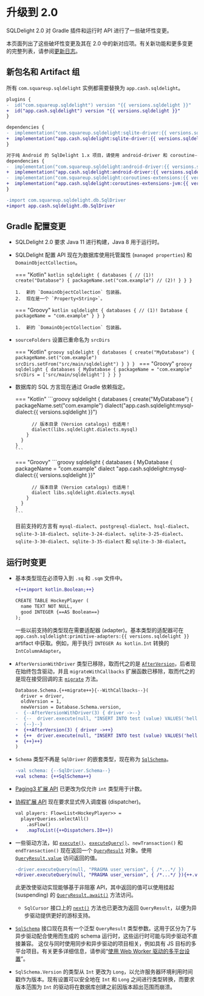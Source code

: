 # 升级到 2.0

SQLDelight 2.0 对 Gradle 插件和运行时 API 进行了一些破坏性变更。

本页面列出了这些破坏性变更及其在 2.0 中的新对应项。有关新功能和更多变更的完整列表，请参阅[更新日志](../changelog)。

## 新包名和 Artifact 组

所有 `com.squareup.sqldelight` 实例都需要替换为 `app.cash.sqldelight`。

```diff title="Gradle 依赖"
plugins {
-  id("com.squareup.sqldelight") version "{{ versions.sqldelight }}"
+  id("app.cash.sqldelight") version "{{ versions.sqldelight }}"
}

dependencies {
-  implementation("com.squareup.sqldelight:sqlite-driver:{{ versions.sqldelight }}")
+  implementation("app.cash.sqldelight:sqlite-driver:{{ versions.sqldelight }}")
}

对于纯 Android 的 SqlDelight 1.x 项目，请使用 android-driver 和 coroutine-extensions-jvm：
dependencies {
-  implementation("com.squareup.sqldelight:android-driver:{{ versions.sqldelight }}")
+  implementation("app.cash.sqldelight:android-driver:{{ versions.sqldelight }}")
-  implementation("com.squareup.sqldelight:coroutines-extensions:{{ versions.sqldelight }}")
+  implementation("app.cash.sqldelight:coroutines-extensions-jvm:{{ versions.sqldelight }}")
}
```

```diff title="在代码中"
-import com.squareup.sqldelight.db.SqlDriver
+import app.cash.sqldelight.db.SqlDriver
```

## Gradle 配置变更

*   SQLDelight 2.0 要求 Java 11 进行构建，Java 8 用于运行时。
*   SQLDelight 配置 API 现在为数据库使用托管属性 (`managed properties`) 和 `DomainObjectCollection`。

    === "Kotlin"
        ```kotlin
        sqldelight {
          databases { // (1)!
            create("Database") {
              packageName.set("com.example") // (2)!
            }
          }
        }
        ```

        1.  新的 `DomainObjectCollection` 包装器。
        2.  现在是一个 `Property<String>`。
    === "Groovy"
        ```kotlin
        sqldelight {
          databases { // (1)!
            Database {
              packageName = "com.example"
            }
          }
        }
        ```

        1.  新的 `DomainObjectCollection` 包装器。

*   `sourceFolders` 设置已重命名为 `srcDirs`

    === "Kotlin"
        ```groovy
        sqldelight {
          databases {
            create("MyDatabase") {
              packageName.set("com.example")
              srcDirs.setFrom("src/main/sqldelight")
            }
          }
        }
        ```
    === "Groovy"
        ```groovy
        sqldelight {
          databases {
            MyDatabase {
              packageName = "com.example"
              srcDirs = ['src/main/sqldelight']
            }
          }
        }
        ```

*   数据库的 SQL 方言现在通过 Gradle 依赖指定。

    === "Kotlin"
        ```groovy
        sqldelight {
          databases {
            create("MyDatabase") {
              packageName.set("com.example")
              dialect("app.cash.sqldelight:mysql-dialect:{{ versions.sqldelight }}")

              // 版本目录 (Version catalogs) 也适用！
              dialect(libs.sqldelight.dialects.mysql)
            }
          }
        }
        ```
    === "Groovy"
        ```groovy
        sqldelight {
          databases {
            MyDatabase {
              packageName = "com.example"
              dialect "app.cash.sqldelight:mysql-dialect:{{ versions.sqldelight }}"

              // 版本目录 (Version catalogs) 也适用！
              dialect libs.sqldelight.dialects.mysql
            }
          }
        }
        ```

    目前支持的方言有 `mysql-dialect`、`postgresql-dialect`、`hsql-dialect`、`sqlite-3-18-dialect`、`sqlite-3-24-dialect`、`sqlite-3-25-dialect`、`sqlite-3-30-dialect`、`sqlite-3-35-dialect` 和 `sqlite-3-38-dialect`。

## 运行时变更

*   基本类型现在必须导入到 `.sq` 和 `.sqm` 文件中。

    ```diff
    +{++import kotlin.Boolean;++}

    CREATE TABLE HockeyPlayer (
      name TEXT NOT NULL,
      good INTEGER {==AS Boolean==}
    );
    ```

    一些以前支持的类型现在需要适配器 (adapter)。基本类型的适配器可在 `app.cash.sqldelight:primitive-adapters:{{ versions.sqldelight }}` artifact 中获取。例如，用于执行 `INTEGER As kotlin.Int` 转换的 `IntColumnAdapter`。

*   `AfterVersionWithDriver` 类型已移除，取而代之的是 [`AfterVersion`](../2.x/runtime/app.cash.sqldelight.db/-after-version)，后者现在始终包含驱动，并且 `migrateWithCallbacks` 扩展函数已移除，取而代之的是现在接受回调的主 [`migrate`](../2.x/runtime/app.cash.sqldelight.db/-sql-schema/#-775472427%2FFunctions%2F-2112917107) 方法。

    ```diff
    Database.Schema.{++migrate++}{--WithCallbacks--}(
      driver = driver,
      oldVersion = 1,
      newVersion = Database.Schema.version,
    -  {--AfterVersionWithDriver(3) { driver ->--}
    -  {--  driver.execute(null, "INSERT INTO test (value) VALUES('hello')", 0)--}
    -  {--}--}
    +  {++AfterVersion(3) { driver ->++}
    +  {++  driver.execute(null, "INSERT INTO test (value) VALUES('hello')", 0)++}
    +  {++}++}
    )
    ```

*   `Schema` 类型不再是 `SqlDriver` 的嵌套类型，现在称为 [`SqlSchema`](../2.x/runtime/app.cash.sqldelight.db/-sql-schema)。

    ```diff
    -val schema: {--SqlDriver.Schema--}
    +val schema: {++SqlSchema++}
    ```

*   [Paging3 扩展 API](../2.x/extensions/androidx-paging3/app.cash.sqldelight.paging3/) 已更改为仅允许 `int` 类型用于计数。
*   [协程扩展 API](../2.x/extensions/coroutines-extensions/app.cash.sqldelight.coroutines/) 现在要求显式传入调度器 (dispatcher)。
    ```diff
    val players: Flow<List<HockeyPlayer>> =
      playerQueries.selectAll()
        .asFlow()
    +   .mapToList({++Dispatchers.IO++})
    ```
*   一些驱动方法，如 [`execute()`](../2.x/runtime/app.cash.sqldelight.db/-sql-driver/execute)、[`executeQuery()`](../2.x/runtime/app.cash.sqldelight.db/-sql-driver/execute-query)、`newTransaction()` 和 `endTransaction()` 现在返回一个 [`QueryResult`](../2.x/runtime/app.cash.sqldelight.db/-query-result) 对象。使用 [`QueryResult.value`](../2.x/runtime/app.cash.sqldelight.db/-query-result/value) 访问返回的值。
    ```diff
    -driver.executeQuery(null, "PRAGMA user_version", { /*...*/ })
    +driver.executeQuery(null, "PRAGMA user_version", { /*...*/ }){++.value++}
    ```
    此更改使驱动实现能够基于非阻塞 API，其中返回的值可以使用挂起 (suspending) 的 [`QueryResult.await()`](../2.x/runtime/app.cash.sqldelight.db/-query-result/await) 方法访问。
    *   `SqlCursor` 接口上的 [`next()`](../2.x/runtime/app.cash.sqldelight.db/-sql-cursor/next) 方法也已更改为返回 `QueryResult`，以便为异步驱动提供更好的游标支持。
*   [`SqlSchema`](../2.x/runtime/app.cash.sqldelight.db/-sql-schema) 接口现在具有一个泛型 `QueryResult` 类型参数。这用于区分为了与异步驱动配合使用而生成的 schema 运行时，这些运行时可能与同步驱动不直接兼容。
    这仅与同时使用同步和异步驱动的项目相关，例如具有 JS 目标的多平台项目。有关更多详细信息，请参阅“[使用 Web Worker 驱动的多平台设置](js_sqlite/multiplatform.md)”。
*   `SqlSchema.Version` 的类型从 `Int` 更改为 `Long`，以允许服务器环境利用时间戳作为版本。现有设置可以安全地在 `Int` 和 `Long` 之间进行类型转换，而要求版本范围为 `Int` 的驱动将在数据库创建之前因版本超出范围而崩溃。